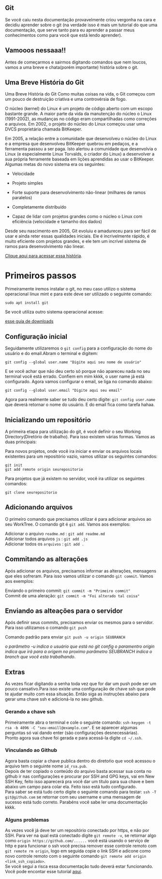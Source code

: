 ## Git

<p>Se você caiu nesta documentação provavelmente criou vergonha na cara e decidiu aprender sobre o git (na verdade isso é mais um tutorial do que uma documentação, que serve tanto para eu aprender a passar meus conhecimentos como para você que está lendo aprender). </p>

## Vamooos nessaaa!!

<p>Antes de começarmos e sairmos digitando comandos que nem loucos, vamos a uma breve e chata(porém importante) história sobre o git.</p>

## Uma Breve História do Git

<p>Uma Breve História do Git
Como muitas coisas na vida, o Git começou com um pouco de destruição criativa e uma controvérsia de fogo.

O núcleo (kernel) do Linux é um projeto de código aberto com um escopo bastante grande. A maior parte da vida da manutenção do núcleo o Linux (1991-2002), as mudanças no código eram compartilhadas como correções e arquivos. Em 2002, o projeto do núcleo do Linux começou usar uma DVCS proprietária chamada BitKeeper.

Em 2005, a relação entre a comunidade que desenvolveu o núcleo do Linux e a empresa que desenvolveu BitKeeper quebrou em pedaços, e a ferramenta passou a ser paga. Isto alertou a comunidade que desenvolvia o Linux (e especialmente Linux Torvalds, o criador do Linux) a desenvolver a sua própria ferramente baseada em lições aprendidas ao usar o BitKeeper. Algumas metas do novo sistema era os seguintes:

- Velocidade

- Projeto simples

- Forte suporte para desenvolvimento não-linear (milhares de ramos paralelos)

- Completamente distribuído

- Capaz de lidar com projetos grandes como o núcleo o Linux com eficiência (velocidade e tamanho dos dados)

Desde seu nascimento em 2005, Git evoluiu e amadureceu para ser fácil de usar e ainda reter essas qualidades iniciais. Ele é incrivelmente rápido, é muito eficiente com projetos grandes, e ele tem um incrível sistema de ramos para desenvolvimento não linear.

[Clique aqui para acessar essa história](https://git-scm.com/book/pt-br/v2/Come%C3%A7ando-Uma-Breve-Hist%C3%B3ria-do-Git).

# Primeiros passos

<p>Primeiramente iremos instalar o git, no meu caso utilizo o sistema operacional linux mint e para este deve ser utilizado o seguinte comando:</p>
<code>sudo apt install git</code>
<p>Se você utiliza outro sistema operacional acesse:</p>

[esse guia de downloads](https://git-scm.com/downloads)

## Configuração inicial

<p>Seguidamente utilizaremos o <code>git config</code> para a configuração do nome do usuário e do email.Abram o terminal e digitem:</p>
<code>git config --global user.name "Digite aqui seu nome de usuário"</code>
<p>E se você achar que não deu certo só porque não apareceu nada no seu terminal você está errado. Confiem em mim kkkk, o user name  já está configurado. Agora vamos configurar o email, se liga no comando abaixo:</p>
<code>git config --global user.email "Digite aqui seu email"</code>
<p>Agora para realmente saber se tudo deu certo digite: <code>git config user.name</code> que deverá retornar o nome do usuário. E do email fica como tarefa hahaa.

## Inicializando um repositório

A primeira etapa para utilização do git, é você definir o seu Working Directory(Diretório de trabalho). Para isso existem várias formas. Vamos as duas principais:

Para novos projetos, onde você ira iniciar e enviar os arquivos locais existentes para um repositório vazio, vamos utilizar os seguintes comandos:

```git
git init
git add remote origin seurepositorio
```

Para projetos que já existem no servidor, você ira utilizar os seguintes comandos:

```git
git clone seurepositorio
```

## Adicionando arquivos

O primeiro comando que precisamos utilizar é para adicionar arquivos ao seu WorkTree. O comando git é `git add`. Vamos aos exemplos:

Adicionar o arquivo `readme.md` : `git add readme.md`  
Adicionar todos arquivos `js` : `git add .js`  
Adicionar todos os `arquivos` : `git add .`

## Commitando as alterações

Após adicionar os arquivos, precisamos informar as alterações, mensagens que eles sofreram. Para isso vamos utilizar o comando `git commit`. Vamos aos exemplos:

Enviando o primeiro commit: `git commit -m "Primeiro commit"`<br>
Commit de uma aleração: `git commit -m "Foi alterado tal coisa"`

## Enviando as alteações para o servidor

Após definir seus commits, precisamos enviar os mesmos para o servidor. Para isso utilizamos o comando `git push`

Comando padrão para enviar `git push -u origin SEUBRANCH`

_o parâmetro -u indica o usuário que está no git config_
_o paramentro origin indica que irá para a origem no proximo parâmetro_
_SEUBRANCH indica o branch que você esta trabalhando_.

## Extras

As vezes ficar digitando a senha toda vez que for dar um push pode ser um pouco cansativo.Para isso existe uma configuração de chave ssh que pode te ajudar muito com essa situação. Então siga as instruções abaixo para gerar uma chave ssh e adicioná-la no seu github.

### Gerando a chave ssh

Primeiramente abra o terminal e cole o seguinte comando:
`ssh-keygen -t rsa -b 4096 -C "seu-emaill@examplo.com"`. E
se aparecer algumas perguntas só vai dando enter (são configurações desnecessárias).<br>Pronto agora sua chave foi gerada e para acessá-la digite `cd ~/.ssh`.

### Vinculando ao Github

Agora basta copiar a chave publica dentro do diretoŕio que você acessou o arquivo tem o seguinte nome `id_rsa.pub`. <br>
Depois de ter copiado o conteúdo do arquivo basta acessar sua conta no github ir nas configurações e procurar por SSH and GPG keys, vai em New SSH Key, feito isso aparecerá pra você dar um título para sua chave e bem abaixo um campo para colar ela.
Feito isso está tudo configurado.<br>
Para saber se está tudo certo digite o seguinte comando para testar: `ssh -T git@github.com` se retornar com seu username e uma mensagem de sucesso está tudo correto. Parabéns você sabe ler uma documentação kkkk.

### Alguns problemas

As vezes você já deve ter um repositório conectado por https, e não por SSH. Para ver na qual está conectado digite `git remote -v`, se retornar algo como `origin https://github.com/......` você está usando o serviço de http e para funcionar o ssh você precisa remover esse controle remoto com `git remote rm origin`, logo em seguida copie o link SSH e adicone como novo controle remoto com o seguinte comando `git remote add origin <link_ssh_copiado>`.<br> Se você segui a risca essa documentação tudo deverá estar funcionando. Você pode encontar esse tutorial [aqui](https://stackoverflow.com/questions/33880832/github-ssh-key-claiming-it-is-not-used).
